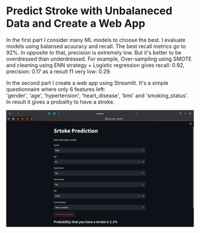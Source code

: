 # Predict Stroke with Unbalaneced Data and Create a Web App

In the first part I consider many ML models to choose the best. I evaluate models using balansed acuuracy and recall. The best recall metrics go to 92%.
In opposite to that, preсision is extremely low. But it's better to be overdressed than underdressed. For example, Over-sampling using SMOTE and cleaning using ENN strategy + Logistic regression gives recall: 0.92, preсision: 0.17 as a result f1 very low: 0.29.

In the second part I create a web app using Streamlit. It's a simple questionnaire where only 6 features left:  
'gender', 'age', 'hypertension', 'heart_disease', 'bmi' and 'smoking_status'.
In result it gives a probality to have a stroke.

![Example](https://github.com/VolkhinD/stroke_prediction/blob/main/Screen%20Shot%202022-10-15%20at%2020.47.52.png)
